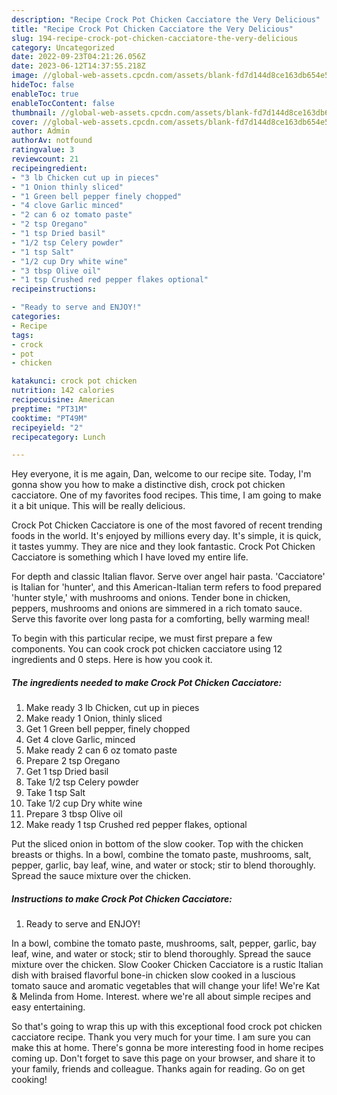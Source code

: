 ```yaml
---
description: "Recipe Crock Pot Chicken Cacciatore the Very Delicious"
title: "Recipe Crock Pot Chicken Cacciatore the Very Delicious"
slug: 194-recipe-crock-pot-chicken-cacciatore-the-very-delicious
category: Uncategorized
date: 2022-09-23T04:21:26.056Z
date: 2023-06-12T14:37:55.218Z
image: //global-web-assets.cpcdn.com/assets/blank-fd7d144d8ce163db654e5a02c40b08a2775adb7897d16e4062681dc7e1b2800f.png
hideToc: false
enableToc: true
enableTocContent: false
thumbnail: //global-web-assets.cpcdn.com/assets/blank-fd7d144d8ce163db654e5a02c40b08a2775adb7897d16e4062681dc7e1b2800f.png
cover: //global-web-assets.cpcdn.com/assets/blank-fd7d144d8ce163db654e5a02c40b08a2775adb7897d16e4062681dc7e1b2800f.png
author: Admin
authorAv: notfound
ratingvalue: 3
reviewcount: 21
recipeingredient:
- "3 lb Chicken cut up in pieces"
- "1 Onion thinly sliced"
- "1 Green bell pepper finely chopped"
- "4 clove Garlic minced"
- "2 can 6 oz tomato paste"
- "2 tsp Oregano"
- "1 tsp Dried basil"
- "1/2 tsp Celery powder"
- "1 tsp Salt"
- "1/2 cup Dry white wine"
- "3 tbsp Olive oil"
- "1 tsp Crushed red pepper flakes optional"
recipeinstructions:

- "Ready to serve and ENJOY!"
categories:
- Recipe
tags:
- crock
- pot
- chicken

katakunci: crock pot chicken 
nutrition: 142 calories
recipecuisine: American
preptime: "PT31M"
cooktime: "PT49M"
recipeyield: "2"
recipecategory: Lunch

---
```



Hey everyone, it is me again, Dan, welcome to our recipe site. Today, I'm gonna show you how to make a distinctive dish, crock pot chicken cacciatore. One of my favorites food recipes. This time, I am going to make it a bit unique. This will be really delicious.

Crock Pot Chicken Cacciatore is one of the most favored of recent trending foods in the world. It's enjoyed by millions every day. It's simple, it is quick, it tastes yummy. They are nice and they look fantastic. Crock Pot Chicken Cacciatore is something which I have loved my entire life.

For depth and classic Italian flavor. Serve over angel hair pasta. &#39;Cacciatore&#39; is Italian for &#39;hunter&#39;, and this American-Italian term refers to food prepared &#39;hunter style,&#39; with mushrooms and onions. Tender bone in chicken, peppers, mushrooms and onions are simmered in a rich tomato sauce. Serve this favorite over long pasta for a comforting, belly warming meal!


To begin with this particular recipe, we must first prepare a few components. You can cook crock pot chicken cacciatore using 12 ingredients and 0 steps. Here is how you cook it.

<!--inarticleads1-->

##### The ingredients needed to make Crock Pot Chicken Cacciatore:

1. Make ready 3 lb Chicken, cut up in pieces
1. Make ready 1 Onion, thinly sliced
1. Get 1 Green bell pepper, finely chopped
1. Get 4 clove Garlic, minced
1. Make ready 2 can 6 oz tomato paste
1. Prepare 2 tsp Oregano
1. Get 1 tsp Dried basil
1. Take 1/2 tsp Celery powder
1. Take 1 tsp Salt
1. Take 1/2 cup Dry white wine
1. Prepare 3 tbsp Olive oil
1. Make ready 1 tsp Crushed red pepper flakes, optional


Put the sliced onion in bottom of the slow cooker. Top with the chicken breasts or thighs. In a bowl, combine the tomato paste, mushrooms, salt, pepper, garlic, bay leaf, wine, and water or stock; stir to blend thoroughly. Spread the sauce mixture over the chicken. 

<!--inarticleads2-->

##### Instructions to make Crock Pot Chicken Cacciatore:


1. Ready to serve and ENJOY!

In a bowl, combine the tomato paste, mushrooms, salt, pepper, garlic, bay leaf, wine, and water or stock; stir to blend thoroughly. Spread the sauce mixture over the chicken. Slow Cooker Chicken Cacciatore is a rustic Italian dish with braised flavorful bone-in chicken slow cooked in a luscious tomato sauce and aromatic vegetables that will change your life! We&#39;re Kat &amp; Melinda from Home. Interest. where we&#39;re all about simple recipes and easy entertaining. 

So that's going to wrap this up with this exceptional food crock pot chicken cacciatore recipe. Thank you very much for your time. I am sure you can make this at home. There's gonna be more interesting food in home recipes coming up. Don't forget to save this page on your browser, and share it to your family, friends and colleague. Thanks again for reading. Go on get cooking!
